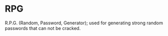 # RPG
R.P.G. (Random, Password, Generator); used for generating strong random passwords that can not be cracked.
